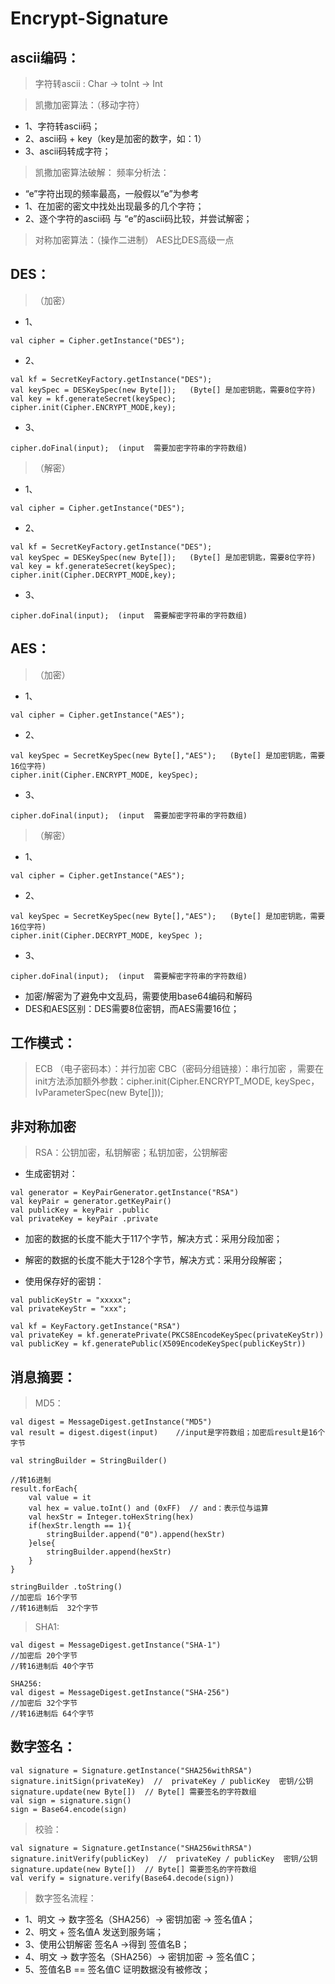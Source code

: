 # Encrypt-Signature

## ascii编码：
> 字符转ascii : Char -> toInt -> Int 

> 凯撒加密算法：（移动字符）
* 1、字符转ascii码；
* 2、ascii码 + key（key是加密的数字，如：1）
* 3、ascii码转成字符；

> 凯撒加密算法破解：
> 频率分析法：
* “e”字符出现的频率最高，一般假以“e”为参考
* 1、在加密的密文中找处出现最多的几个字符；
* 2、逐个字符的ascii码 与 “e”的ascii码比较，并尝试解密；

> 对称加密算法：（操作二进制）
> AES比DES高级一点

## DES：
> （加密）
* 1、
```
val cipher = Cipher.getInstance("DES");
```
* 2、
```
val kf = SecretKeyFactory.getInstance("DES");
val keySpec = DESKeySpec(new Byte[]);   (Byte[] 是加密钥匙，需要8位字符)
val key = kf.generateSecret(keySpec);
cipher.init(Cipher.ENCRYPT_MODE,key); 
```
* 3、
```
cipher.doFinal(input);  (input  需要加密字符串的字符数组)
```

> （解密）
* 1、
```
val cipher = Cipher.getInstance("DES");
```
* 2、
```
val kf = SecretKeyFactory.getInstance("DES");
val keySpec = DESKeySpec(new Byte[]);   (Byte[] 是加密钥匙，需要8位字符)
val key = kf.generateSecret(keySpec);
cipher.init(Cipher.DECRYPT_MODE,key); 
```
* 3、
```
cipher.doFinal(input);  (input  需要解密字符串的字符数组)
```

## AES：
> （加密）
* 1、
```
val cipher = Cipher.getInstance("AES");
```
* 2、
```
val keySpec = SecretKeySpec(new Byte[],"AES");   (Byte[] 是加密钥匙，需要16位字符)
cipher.init(Cipher.ENCRYPT_MODE, keySpec); 
```
* 3、
```
cipher.doFinal(input);  (input  需要加密字符串的字符数组)
```

> （解密）
* 1、
```
val cipher = Cipher.getInstance("AES");
```
* 2、
```
val keySpec = SecretKeySpec(new Byte[],"AES");   (Byte[] 是加密钥匙，需要16位字符)
cipher.init(Cipher.DECRYPT_MODE, keySpec );
```
* 3、
```
cipher.doFinal(input);  (input  需要解密字符串的字符数组)
```

* 加密/解密为了避免中文乱码，需要使用base64编码和解码
* DES和AES区别：DES需要8位密钥，而AES需要16位；

## 工作模式：
> ECB （电子密码本）：并行加密
> CBC（密码分组链接）：串行加密  ，需要在init方法添加额外参数：cipher.init(Cipher.ENCRYPT_MODE, keySpec，IvParameterSpec(new Byte[])); 


## 非对称加密
> RSA：公钥加密，私钥解密；私钥加密，公钥解密

* 生成密钥对：
```
val generator = KeyPairGenerator.getInstance("RSA")
val keyPair = generator.getKeyPair()
val publicKey = keyPair .public
val privateKey = keyPair .private
```

* 加密的数据的长度不能大于117个字节，解决方式：采用分段加密；

* 解密的数据的长度不能大于128个字节，解决方式：采用分段解密；

* 使用保存好的密钥：
```
val publicKeyStr = "xxxxx";
val privateKeyStr = "xxx";

val kf = KeyFactory.getInstance("RSA")
val privateKey = kf.generatePrivate(PKCS8EncodeKeySpec(privateKeyStr))
val publicKey = kf.generatePublic(X509EncodeKeySpec(publicKeyStr))
```

## 消息摘要：
> MD5：
```
val digest = MessageDigest.getInstance("MD5")
val result = digest.digest(input)    //input是字符数组；加密后result是16个字节

val stringBuilder = StringBuilder()

//转16进制
result.forEach{
	val value = it
	val hex = value.toInt() and (0xFF)  // and：表示位与运算
	val hexStr = Integer.toHexString(hex)
	if(hexStr.length == 1){
		stringBuilder.append("0").append(hexStr)
	}else{
		stringBuilder.append(hexStr)
	}
}

stringBuilder .toString() 
//加密后 16个字节
//转16进制后  32个字节
```

> SHA1:
```
val digest = MessageDigest.getInstance("SHA-1")
//加密后 20个字节
//转16进制后 40个字节

SHA256:
val digest = MessageDigest.getInstance("SHA-256")
//加密后 32个字节
//转16进制后 64个字节
```

## 数字签名：
```
val signature = Signature.getInstance("SHA256withRSA")
signature.initSign(privateKey)  //  privateKey / publicKey  密钥/公钥
signature.update(new Byte[])  // Byte[] 需要签名的字符数组
val sign = signature.sign()
sign = Base64.encode(sign)
```

> 校验：
```
val signature = Signature.getInstance("SHA256withRSA")
signature.initVerify(publicKey)  //  privateKey / publicKey  密钥/公钥
signature.update(new Byte[])  // Byte[] 需要签名的字符数组
val verify = signature.verify(Base64.decode(sign))
```

> 数字签名流程：
* 1、明文 -> 数字签名（SHA256）-> 密钥加密 -> 签名值A；
* 2、明文 + 签名值A 发送到服务端；
* 3、使用公钥解密 签名A ->得到 签值名B；
* 4、明文 -> 数字签名（SHA256）-> 密钥加密 -> 签名值C；
* 5、签值名B == 签名值C 证明数据没有被修改；
